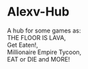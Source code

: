 # Alexv-Hub
A hub for some games as:            
THE FLOOR IS LAVA,               
Get Eaten!,               
Millionaire Empire Tycoon,               
EAT or DIE and MORE!
